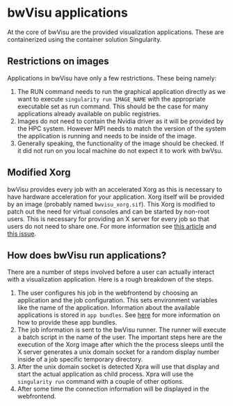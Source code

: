 # bwVisu applications

At the core of bwVisu are the provided visualization applications. These are containerized using the container solution Singularity.

## Restrictions on images
Applications in bwVisu have only a few restrictions. These being namely:

1. The RUN command needs to run the graphical application directly as we want to execute `singularity run IMAGE_NAME` with the appropriate executable set as run command. This should be the case for many applications already available on public registries.
2. Images do not need to contain the Nvidia driver as it will be provided by the HPC system. However MPI needs to match the version of the system the application is running and needs to be inside of the image.
3. Generally speaking, the functionality of the image should be checked. If it did not run on you local machine do not expect it to work with bwVsu.

## Modified Xorg
bwVisu provides every job with an accelerated Xorg as this is necessary to have hardware acceleration for your application. Xorg itself will be provided by an image (probably named `bwvisu_xorg.sif`). This Xorg is modified to patch out the need for virtual consoles and can be started by non-root users. This is necessary for providing an X server for every job so that users do not need to share one. For more information see [this article](https://devblogs.nvidia.com/hpc-visualization-nvidia-tesla-gpus/) and [this issue](https://gitlab.freedesktop.org/xorg/xserver/issues/635).


## How does bwVisu run applications?
There are a number of steps involved before a user can actually interact with a visualization application. Here is a rough breakdown of the steps.

1. The user configures his job in the webfrontend by choosing an application and the job configuration. This sets environment variables like the name of the application. Information about the available applications is stored in `app bundles`. See [here](webfrontend.md) for more information on how to provide these app bundles.
2. The job information is sent to the bwVisu runner. The runner will execute a batch script in the name of the user. The important steps here are the execution of the Xorg image after which the the process sleeps until the X server generates a unix domain socket for a random display number inside of a job specific temporary directory.
3. After the unix domain socket is detected Xpra will use that display and start the actual application as child process. Xpra will use the `singularity run` command with a couple of other options.
4. After some time the connection information will be displayed in the webfrontend.

